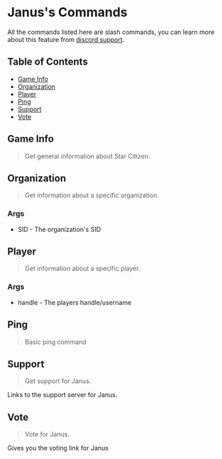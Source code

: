 # Janus's Commands

All the commands listed here are slash commands, you can learn more about this feature from [discord support](https://support.discord.com/hc/en-us/articles/1500000368501-Slash-Commands-FAQ).

## Table of Contents

- [Game Info](#game-info)
- [Organization](#organization)
- [Player](#player)
- [Ping](#ping)
- [Support](#support)
- [Vote](#vote)

## Game Info

> Get general information about Star Citizen.

## Organization

> Get information about a specific organization.

### Args

- SID - The organization's SID

## Player

> Get information about a specific player.

### Args

- handle - The players handle/username

## Ping

> Basic ping command

## Support

> Get support for Janus.

Links to the support server for Janus.

## Vote

> Vote for Janus.

Gives you the voting link for Janus
